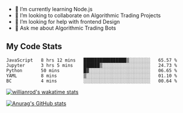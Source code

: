 
- 🌱 I’m currently learning Node.js
- 👯 I’m looking to collaborate on Algorithmic Trading Projects
- 🤔 I’m looking for help with frontend Design
- 💬 Ask me about Algorithmic Trading Bots 

## My Code Stats

<!--START_SECTION:waka-->

```text
JavaScript   8 hrs 12 mins   ████████████████▒░░░░░░░░   65.57 %
Jupyter      3 hrs 5 mins    ██████▒░░░░░░░░░░░░░░░░░░   24.73 %
Python       50 mins         █▓░░░░░░░░░░░░░░░░░░░░░░░   06.65 %
YAML         8 mins          ▒░░░░░░░░░░░░░░░░░░░░░░░░   01.10 %
BC           4 mins          ░░░░░░░░░░░░░░░░░░░░░░░░░   00.64 %
```

<!--END_SECTION:waka-->

[![willianrod's wakatime stats](https://github-readme-stats.vercel.app/api/wakatime?username=holdandup&layout=compact&theme=react&custom_title=Wakatime%20All%20Time%20Stats&langs_count=8)](https://github.com/anuraghazra/github-readme-stats)

[![Anurag's GitHub stats](https://github-readme-stats.vercel.app/api?username=Kevinbarrero)](https://github.com/anuraghazra/github-readme-stats)




